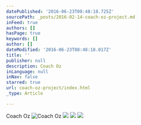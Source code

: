```yaml
---
datePublished: '2016-06-23T08:48:18.725Z'
sourcePath: _posts/2016-02-14-coach-oz-project.md
inFeed: true
authors: []
hasPage: true
keywords: []
author: []
dateModified: '2016-06-23T08:48:18.017Z'
title: ''
publisher: null
description: Coach Oz
inLanguage: null
inNav: false
starred: true
url: coach-oz-project/index.html
_type: Article

---
```

Coach Oz
![Coach Oz](https://s3-us-west-2.amazonaws.com/the-grid-img/p/70856bc452597649637e36781f2c0c858c71ef6d.jpg)
![](https://s3-us-west-2.amazonaws.com/the-grid-img/p/d5ccf9d149aedad897d648b88ae796feb6abee3a.jpg)
![](https://s3-us-west-2.amazonaws.com/the-grid-img/p/01a60f0f0152d51c89f013d96319148ac6fdae60.jpg)
![](https://s3-us-west-2.amazonaws.com/the-grid-img/p/58e3df2d8a1a740620b9f53093fd9c250745f4e9.jpg)